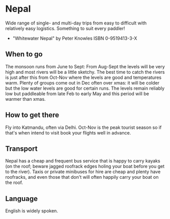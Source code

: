 Nepal
=====

Wide range of single- and multi-day trips from easy to difficult with relatively easy logistics. Something to suit every paddler!

  * "Whitewater Nepal" by Peter Knowles ISBN 0-9519413-3-X

When to go
----------

The monsoon runs from June to Sept: From Aug-Sept the levels will be very high and most rivers will be a little sketchy. The best time to catch the rivers is just after this from Oct-Nov where the levels are good and temperatures warm. Plenty of groups come out in Dec often over xmas: it will be colder but the low water levels are good for certain runs. The levels remain reliably low but paddleable from late Feb to early May and this period will be warmer than xmas.

How to get there
----------------

Fly into Katmandu, often via Delhi. Oct-Nov is the peak tourist season so if that's when intend to visit book your flights well in advance. 

Transport
---------

Nepal has a cheap and frequent bus service that is happy to carry kayaks (on the roof; beware jagged roofrack edges holing your boat before you get to the river). Taxis or private minibuses for hire are cheap and plenty have roofracks, and even those that don't will often happily carry your boat on the roof.

Language
--------

English is widely spoken.



